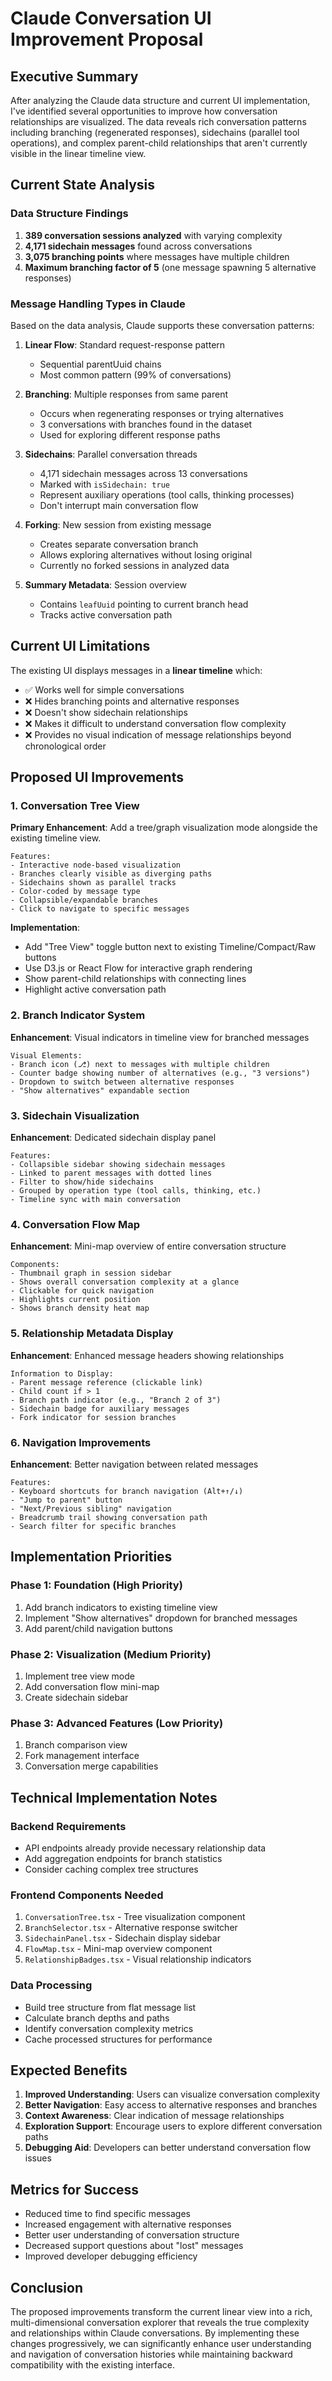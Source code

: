 # Claude Conversation UI Improvement Proposal

## Executive Summary

After analyzing the Claude data structure and current UI implementation, I've identified several opportunities to improve how conversation relationships are visualized. The data reveals rich conversation patterns including branching (regenerated responses), sidechains (parallel tool operations), and complex parent-child relationships that aren't currently visible in the linear timeline view.

## Current State Analysis

### Data Structure Findings

1. **389 conversation sessions analyzed** with varying complexity
2. **4,171 sidechain messages** found across conversations
3. **3,075 branching points** where messages have multiple children
4. **Maximum branching factor of 5** (one message spawning 5 alternative responses)

### Message Handling Types in Claude

Based on the data analysis, Claude supports these conversation patterns:

1. **Linear Flow**: Standard request-response pattern
   - Sequential parentUuid chains
   - Most common pattern (99% of conversations)

2. **Branching**: Multiple responses from same parent
   - Occurs when regenerating responses or trying alternatives
   - 3 conversations with branches found in the dataset
   - Used for exploring different response paths

3. **Sidechains**: Parallel conversation threads
   - 4,171 sidechain messages across 13 conversations
   - Marked with `isSidechain: true`
   - Represent auxiliary operations (tool calls, thinking processes)
   - Don't interrupt main conversation flow

4. **Forking**: New session from existing message
   - Creates separate conversation branch
   - Allows exploring alternatives without losing original
   - Currently no forked sessions in analyzed data

5. **Summary Metadata**: Session overview
   - Contains `leafUuid` pointing to current branch head
   - Tracks active conversation path

## Current UI Limitations

The existing UI displays messages in a **linear timeline** which:
- ✅ Works well for simple conversations
- ❌ Hides branching points and alternative responses
- ❌ Doesn't show sidechain relationships
- ❌ Makes it difficult to understand conversation flow complexity
- ❌ Provides no visual indication of message relationships beyond chronological order

## Proposed UI Improvements

### 1. Conversation Tree View

**Primary Enhancement**: Add a tree/graph visualization mode alongside the existing timeline view.

```
Features:
- Interactive node-based visualization
- Branches clearly visible as diverging paths
- Sidechains shown as parallel tracks
- Color-coded by message type
- Collapsible/expandable branches
- Click to navigate to specific messages
```

**Implementation**:
- Add "Tree View" toggle button next to existing Timeline/Compact/Raw buttons
- Use D3.js or React Flow for interactive graph rendering
- Show parent-child relationships with connecting lines
- Highlight active conversation path

### 2. Branch Indicator System

**Enhancement**: Visual indicators in timeline view for branched messages

```
Visual Elements:
- Branch icon (⎇) next to messages with multiple children
- Counter badge showing number of alternatives (e.g., "3 versions")
- Dropdown to switch between alternative responses
- "Show alternatives" expandable section
```

### 3. Sidechain Visualization

**Enhancement**: Dedicated sidechain display panel

```
Features:
- Collapsible sidebar showing sidechain messages
- Linked to parent messages with dotted lines
- Filter to show/hide sidechains
- Grouped by operation type (tool calls, thinking, etc.)
- Timeline sync with main conversation
```

### 4. Conversation Flow Map

**Enhancement**: Mini-map overview of entire conversation structure

```
Components:
- Thumbnail graph in session sidebar
- Shows overall conversation complexity at a glance
- Clickable for quick navigation
- Highlights current position
- Shows branch density heat map
```

### 5. Relationship Metadata Display

**Enhancement**: Enhanced message headers showing relationships

```
Information to Display:
- Parent message reference (clickable link)
- Child count if > 1
- Branch path indicator (e.g., "Branch 2 of 3")
- Sidechain badge for auxiliary messages
- Fork indicator for session branches
```

### 6. Navigation Improvements

**Enhancement**: Better navigation between related messages

```
Features:
- Keyboard shortcuts for branch navigation (Alt+↑/↓)
- "Jump to parent" button
- "Next/Previous sibling" navigation
- Breadcrumb trail showing conversation path
- Search filter for specific branches
```

## Implementation Priorities

### Phase 1: Foundation (High Priority)
1. Add branch indicators to existing timeline view
2. Implement "Show alternatives" dropdown for branched messages
3. Add parent/child navigation buttons

### Phase 2: Visualization (Medium Priority)
1. Implement tree view mode
2. Add conversation flow mini-map
3. Create sidechain sidebar

### Phase 3: Advanced Features (Low Priority)
1. Branch comparison view
2. Fork management interface
3. Conversation merge capabilities

## Technical Implementation Notes

### Backend Requirements
- API endpoints already provide necessary relationship data
- Add aggregation endpoints for branch statistics
- Consider caching complex tree structures

### Frontend Components Needed
1. `ConversationTree.tsx` - Tree visualization component
2. `BranchSelector.tsx` - Alternative response switcher
3. `SidechainPanel.tsx` - Sidechain display sidebar
4. `FlowMap.tsx` - Mini-map overview component
5. `RelationshipBadges.tsx` - Visual relationship indicators

### Data Processing
- Build tree structure from flat message list
- Calculate branch depths and paths
- Identify conversation complexity metrics
- Cache processed structures for performance

## Expected Benefits

1. **Improved Understanding**: Users can visualize conversation complexity
2. **Better Navigation**: Easy access to alternative responses and branches
3. **Context Awareness**: Clear indication of message relationships
4. **Exploration Support**: Encourage users to explore different conversation paths
5. **Debugging Aid**: Developers can better understand conversation flow issues

## Metrics for Success

- Reduced time to find specific messages
- Increased engagement with alternative responses
- Better user understanding of conversation structure
- Decreased support questions about "lost" messages
- Improved developer debugging efficiency

## Conclusion

The proposed improvements transform the current linear view into a rich, multi-dimensional conversation explorer that reveals the true complexity and relationships within Claude conversations. By implementing these changes progressively, we can significantly enhance user understanding and navigation of conversation histories while maintaining backward compatibility with the existing interface.
